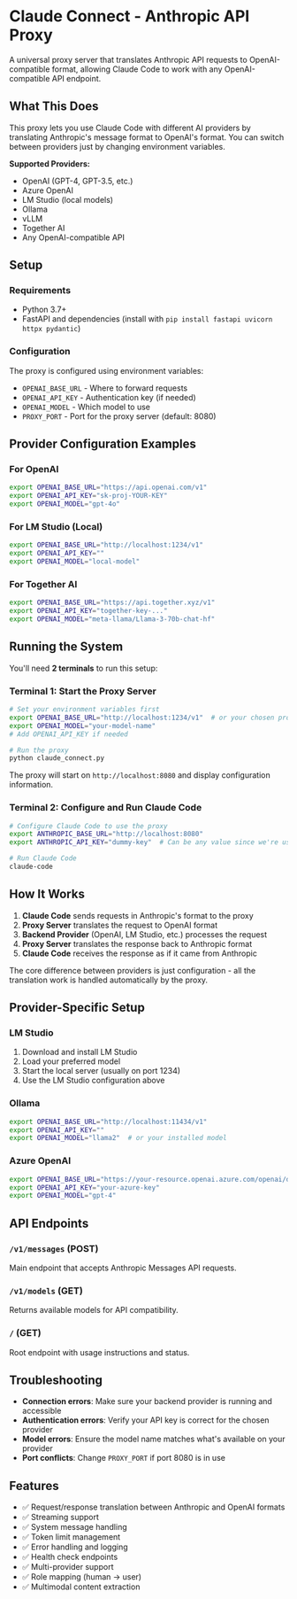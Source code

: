 # Claude Connect - Anthropic API Proxy

A universal proxy server that translates Anthropic API requests to OpenAI-compatible format, allowing Claude Code to work with any OpenAI-compatible API endpoint.

## What This Does

This proxy lets you use Claude Code with different AI providers by translating Anthropic's message format to OpenAI's format. You can switch between providers just by changing environment variables.

**Supported Providers:**

- OpenAI (GPT-4, GPT-3.5, etc.)
- Azure OpenAI
- LM Studio (local models)
- Ollama
- vLLM
- Together AI
- Any OpenAI-compatible API

## Setup

### Requirements

- Python 3.7+
- FastAPI and dependencies (install with `pip install fastapi uvicorn httpx pydantic`)

### Configuration

The proxy is configured using environment variables:

- `OPENAI_BASE_URL` - Where to forward requests
- `OPENAI_API_KEY` - Authentication key (if needed)
- `OPENAI_MODEL` - Which model to use
- `PROXY_PORT` - Port for the proxy server (default: 8080)

## Provider Configuration Examples

### For OpenAI

```bash
export OPENAI_BASE_URL="https://api.openai.com/v1"
export OPENAI_API_KEY="sk-proj-YOUR-KEY"
export OPENAI_MODEL="gpt-4o"
```

### For LM Studio (Local)

```bash
export OPENAI_BASE_URL="http://localhost:1234/v1"
export OPENAI_API_KEY=""
export OPENAI_MODEL="local-model"
```

### For Together AI

```bash
export OPENAI_BASE_URL="https://api.together.xyz/v1"
export OPENAI_API_KEY="together-key-..."
export OPENAI_MODEL="meta-llama/Llama-3-70b-chat-hf"
```

## Running the System

You'll need **2 terminals** to run this setup:

### Terminal 1: Start the Proxy Server

```bash
# Set your environment variables first
export OPENAI_BASE_URL="http://localhost:1234/v1"  # or your chosen provider
export OPENAI_MODEL="your-model-name"
# Add OPENAI_API_KEY if needed

# Run the proxy
python claude_connect.py
```

The proxy will start on `http://localhost:8080` and display configuration information.

### Terminal 2: Configure and Run Claude Code

```bash
# Configure Claude Code to use the proxy
export ANTHROPIC_BASE_URL="http://localhost:8080"
export ANTHROPIC_API_KEY="dummy-key"  # Can be any value since we're using the proxy

# Run Claude Code
claude-code
```

## How It Works

1. **Claude Code** sends requests in Anthropic's format to the proxy
2. **Proxy Server** translates the request to OpenAI format
3. **Backend Provider** (OpenAI, LM Studio, etc.) processes the request
4. **Proxy Server** translates the response back to Anthropic format
5. **Claude Code** receives the response as if it came from Anthropic

The core difference between providers is just configuration - all the translation work is handled automatically by the proxy.

## Provider-Specific Setup

### LM Studio

1. Download and install LM Studio
2. Load your preferred model
3. Start the local server (usually on port 1234)
4. Use the LM Studio configuration above

### Ollama

```bash
export OPENAI_BASE_URL="http://localhost:11434/v1"
export OPENAI_API_KEY=""
export OPENAI_MODEL="llama2"  # or your installed model
```

### Azure OpenAI

```bash
export OPENAI_BASE_URL="https://your-resource.openai.azure.com/openai/deployments/your-deployment"
export OPENAI_API_KEY="your-azure-key"
export OPENAI_MODEL="gpt-4"
```

## API Endpoints

### `/v1/messages` (POST)

Main endpoint that accepts Anthropic Messages API requests.

### `/v1/models` (GET)

Returns available models for API compatibility.

### `/` (GET)

Root endpoint with usage instructions and status.

## Troubleshooting

- **Connection errors**: Make sure your backend provider is running and accessible
- **Authentication errors**: Verify your API key is correct for the chosen provider
- **Model errors**: Ensure the model name matches what's available on your provider
- **Port conflicts**: Change `PROXY_PORT` if port 8080 is in use

## Features

- ✅ Request/response translation between Anthropic and OpenAI formats
- ✅ Streaming support
- ✅ System message handling
- ✅ Token limit management
- ✅ Error handling and logging
- ✅ Health check endpoints
- ✅ Multi-provider support
- ✅ Role mapping (human → user)
- ✅ Multimodal content extraction
